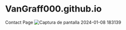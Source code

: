 # VanGraff000.github.io
Contact Page
![Captura de pantalla 2024-01-08 183139](https://github.com/VanGraff000/VanGraff000.github.io/assets/129126536/589e5ee7-918e-430b-8dea-98ec0d6d5963)
